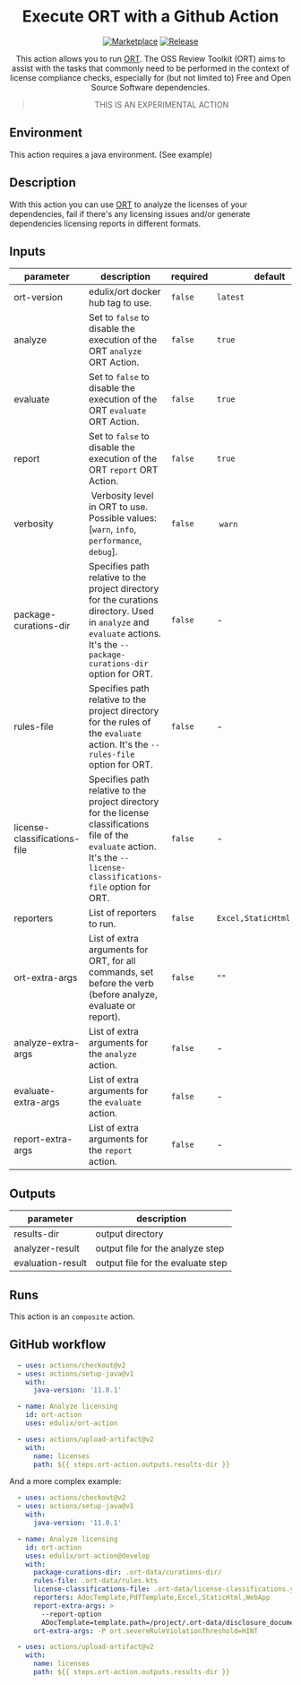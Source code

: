 <div align="center">

# Execute ORT with a Github Action

[![Marketplace](https://img.shields.io/badge/GitHub-Marketplace-green.svg)](https://github.com/marketplace/actions/run-ort) [![Release](https://img.shields.io/github/release/edulix/ort-action.svg)](https://github.com/edulix/ort-action/releases)

This action allows you to run [ORT](https://oss-review-toolkit.org/). The OSS
Review Toolkit (ORT) aims to assist with the tasks that commonly need to be
performed in the context of license compliance checks, especially for (but not
limited to) Free and Open Source Software dependencies.

> THIS IS AN EXPERIMENTAL ACTION

</div>

## Environment
This action requires a java environment. (See example)

<!-- action-docs-description -->
## Description

With this action you can use [ORT](https://oss-review-toolkit.org/) to analyze
the licenses of your dependencies, fail if there's any licensing issues and/or
generate dependencies licensing reports in different formats.

<!-- action-docs-description -->

<!-- action-docs-inputs -->
## Inputs

| parameter | description | required | default |
| - | - | - | - |
| ort-version | edulix/ort docker hub tag to use. | `false` | `latest` |
| analyze | Set to `false` to disable the execution of the ORT `analyze` ORT Action. | `false` | `true` |
| evaluate | Set to `false` to disable the execution of the ORT `evaluate` ORT Action. | `false` | `true` |
| report | Set to `false` to disable the execution of the ORT `report` ORT Action. | `false` | `true` |
| verbosity | Verbosity level in ORT to use. Possible values: [`warn`, `info`, `performance`, `debug`]. | `false` | `warn` |
| package-curations-dir | Specifies path relative to the project directory for the curations directory. Used in `analyze` and `evaluate` actions. It's the `--package-curations-dir` option for ORT. | `false` | - |
| rules-file | Specifies path relative to the project directory for the rules of the `evaluate` action. It's the `--rules-file` option for ORT. | `false` | - |
| license-classifications-file | Specifies path relative to the project directory for the license classifications file of the `evaluate` action. It's the `--license-classifications-file` option for ORT. | `false` | - |
| reporters | List of reporters to run. | `false` | `Excel,StaticHtml,WebApp` |
| ort-extra-args | List of extra arguments for ORT, for all commands, set before the verb (before analyze, evaluate or report). | `false` | `""` |
| analyze-extra-args | List of extra arguments for the `analyze` action. | `false` | - |
| evaluate-extra-args | List of extra arguments for the `evaluate` action. | `false` | - |
| report-extra-args | List of extra arguments for the `report` action. | `false` | - |

<!-- action-docs-inputs -->

<!-- action-docs-outputs -->
## Outputs

| parameter | description |
| - | - |
| results-dir | output directory |
| analyzer-result | output file for the analyze step |
| evaluation-result | output file for the evaluate step |

<!-- action-docs-outputs -->

<!-- action-docs-runs -->
## Runs

This action is an `composite` action.


<!-- action-docs-runs -->

## GitHub workflow

```yml
  - uses: actions/checkout@v2
  - uses: actions/setup-java@v1
    with:
      java-version: '11.0.1'

  - name: Analyze licensing 
    id: ort-action
    uses: edulix/ort-action

  - uses: actions/upload-artifact@v2
    with:
      name: licenses
      path: ${{ steps.ort-action.outputs.results-dir }}
```

And a more complex example:

```yml
  - uses: actions/checkout@v2
  - uses: actions/setup-java@v1
    with:
      java-version: '11.0.1'

  - name: Analyze licensing
    id: ort-action
    uses: edulix/ort-action@develop
    with:
      package-curations-dir: .ort-data/curations-dir/
      rules-file: .ort-data/rules.kts
      license-classifications-file: .ort-data/license-classifications.yml
      reporters: AdocTemplate,PdfTemplate,Excel,StaticHtml,WebApp
      report-extra-args: >
        --report-option
        ADocTemplate=template.path=/project/.ort-data/disclosure_document.ftl
      ort-extra-args: -P ort.severeRuleViolationThreshold=HINT

  - uses: actions/upload-artifact@v2
    with:
      name: licenses
      path: ${{ steps.ort-action.outputs.results-dir }}
```